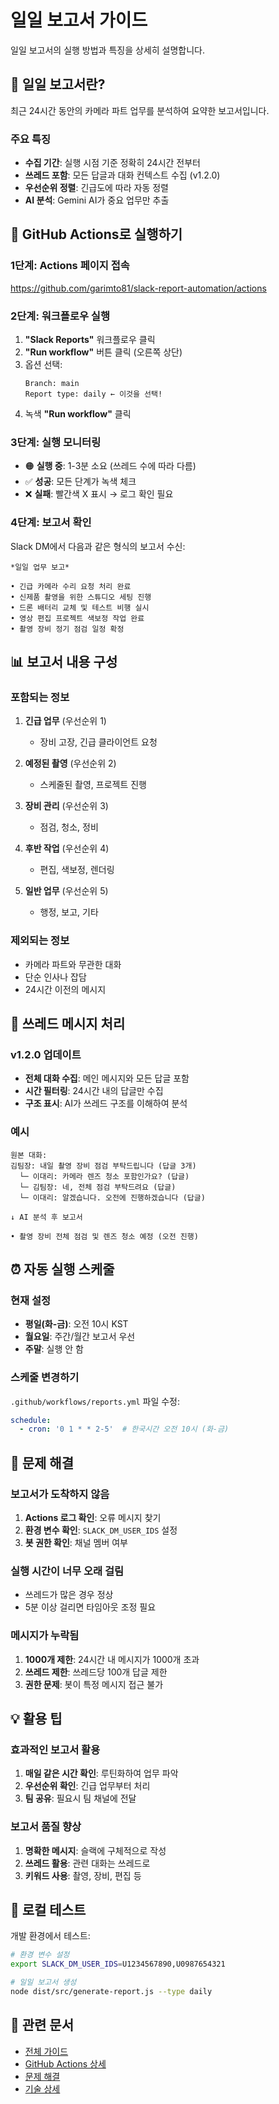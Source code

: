 # 일일 보고서 가이드

일일 보고서의 실행 방법과 특징을 상세히 설명합니다.

## 📅 일일 보고서란?

최근 24시간 동안의 카메라 파트 업무를 분석하여 요약한 보고서입니다.

### 주요 특징
- **수집 기간**: 실행 시점 기준 정확히 24시간 전부터
- **쓰레드 포함**: 모든 답글과 대화 컨텍스트 수집 (v1.2.0)
- **우선순위 정렬**: 긴급도에 따라 자동 정렬
- **AI 분석**: Gemini AI가 중요 업무만 추출

## 🚀 GitHub Actions로 실행하기

### 1단계: Actions 페이지 접속
https://github.com/garimto81/slack-report-automation/actions

### 2단계: 워크플로우 실행
1. **"Slack Reports"** 워크플로우 클릭
2. **"Run workflow"** 버튼 클릭 (오른쪽 상단)
3. 옵션 선택:
   ```
   Branch: main
   Report type: daily ← 이것을 선택!
   ```
4. 녹색 **"Run workflow"** 클릭

### 3단계: 실행 모니터링
- 🟠 **실행 중**: 1-3분 소요 (쓰레드 수에 따라 다름)
- ✅ **성공**: 모든 단계가 녹색 체크
- ❌ **실패**: 빨간색 X 표시 → 로그 확인 필요

### 4단계: 보고서 확인
Slack DM에서 다음과 같은 형식의 보고서 수신:

```
*일일 업무 보고*

• 긴급 카메라 수리 요청 처리 완료
• 신제품 촬영을 위한 스튜디오 세팅 진행
• 드론 배터리 교체 및 테스트 비행 실시
• 영상 편집 프로젝트 색보정 작업 완료
• 촬영 장비 정기 점검 일정 확정
```

## 📊 보고서 내용 구성

### 포함되는 정보
1. **긴급 업무** (우선순위 1)
   - 장비 고장, 긴급 클라이언트 요청

2. **예정된 촬영** (우선순위 2)
   - 스케줄된 촬영, 프로젝트 진행

3. **장비 관리** (우선순위 3)
   - 점검, 청소, 정비

4. **후반 작업** (우선순위 4)
   - 편집, 색보정, 렌더링

5. **일반 업무** (우선순위 5)
   - 행정, 보고, 기타

### 제외되는 정보
- 카메라 파트와 무관한 대화
- 단순 인사나 잡담
- 24시간 이전의 메시지

## 🧵 쓰레드 메시지 처리

### v1.2.0 업데이트
- **전체 대화 수집**: 메인 메시지와 모든 답글 포함
- **시간 필터링**: 24시간 내의 답글만 수집
- **구조 표시**: AI가 쓰레드 구조를 이해하여 분석

### 예시
```
원본 대화:
김팀장: 내일 촬영 장비 점검 부탁드립니다 (답글 3개)
  └─ 이대리: 카메라 렌즈 청소 포함인가요? (답글)
  └─ 김팀장: 네, 전체 점검 부탁드려요 (답글)
  └─ 이대리: 알겠습니다. 오전에 진행하겠습니다 (답글)

↓ AI 분석 후 보고서

• 촬영 장비 전체 점검 및 렌즈 청소 예정 (오전 진행)
```

## ⏰ 자동 실행 스케줄

### 현재 설정
- **평일(화-금)**: 오전 10시 KST
- **월요일**: 주간/월간 보고서 우선
- **주말**: 실행 안 함

### 스케줄 변경하기
`.github/workflows/reports.yml` 파일 수정:
```yaml
schedule:
  - cron: '0 1 * * 2-5'  # 한국시간 오전 10시 (화-금)
```

## 🔧 문제 해결

### 보고서가 도착하지 않음
1. **Actions 로그 확인**: 오류 메시지 찾기
2. **환경 변수 확인**: `SLACK_DM_USER_IDS` 설정
3. **봇 권한 확인**: 채널 멤버 여부

### 실행 시간이 너무 오래 걸림
- 쓰레드가 많은 경우 정상
- 5분 이상 걸리면 타임아웃 조정 필요

### 메시지가 누락됨
1. **1000개 제한**: 24시간 내 메시지가 1000개 초과
2. **쓰레드 제한**: 쓰레드당 100개 답글 제한
3. **권한 문제**: 봇이 특정 메시지 접근 불가

## 💡 활용 팁

### 효과적인 보고서 활용
1. **매일 같은 시간 확인**: 루틴화하여 업무 파악
2. **우선순위 확인**: 긴급 업무부터 처리
3. **팀 공유**: 필요시 팀 채널에 전달

### 보고서 품질 향상
1. **명확한 메시지**: 슬랙에 구체적으로 작성
2. **쓰레드 활용**: 관련 대화는 쓰레드로
3. **키워드 사용**: 촬영, 장비, 편집 등

## 📝 로컬 테스트

개발 환경에서 테스트:
```bash
# 환경 변수 설정
export SLACK_DM_USER_IDS=U1234567890,U0987654321

# 일일 보고서 생성
node dist/src/generate-report.js --type daily
```

## 🔗 관련 문서

- [전체 가이드](README.md)
- [GitHub Actions 상세](GITHUB_ACTIONS_GUIDE.md)
- [문제 해결](troubleshooting-guide.md)
- [기술 상세](TECHNICAL_DETAILS.md)